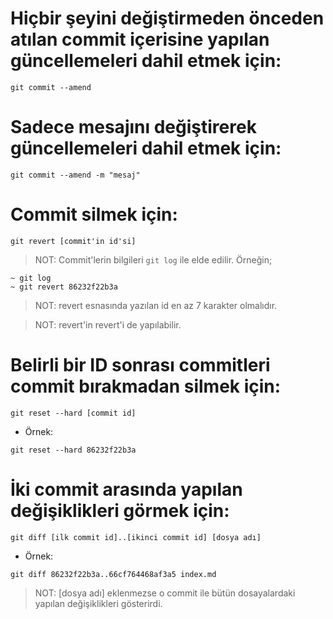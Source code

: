 # Hiçbir şeyini değiştirmeden önceden atılan commit içerisine yapılan güncellemeleri dahil etmek için:

```git
git commit --amend
```

# Sadece mesajını değiştirerek güncellemeleri dahil etmek için:

```git
git commit --amend -m "mesaj"
```

# Commit silmek için:

```git
git revert [commit'in id'si]
```

> NOT: Commit'lerin bilgileri `git log` ile elde edilir.
> Örneğin;

```git
~ git log
~ git revert 86232f22b3a
```

> NOT: revert esnasında yazılan id en az 7 karakter olmalıdır.

> NOT: revert'in revert'i de yapılabilir.

# Belirli bir ID sonrası commitleri commit bırakmadan silmek için:

```git
git reset --hard [commit id]
```

- Örnek:

```git
git reset --hard 86232f22b3a
```

# İki commit arasında yapılan değişiklikleri görmek için:

```git
git diff [ilk commit id]..[ikinci commit id] [dosya adı]
```

- Örnek:

```git
git diff 86232f22b3a..66cf764468af3a5 index.md
```

> NOT: [dosya adı] eklenmezse o commit ile bütün dosayalardaki yapılan değişiklikleri gösterirdi.


